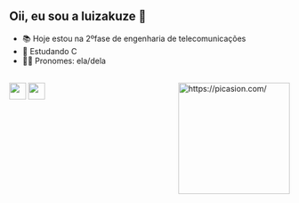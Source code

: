 ## Oii, eu sou a luizakuze 🦋
- 📚 Hoje estou na 2ºfase de engenharia de telecomunicações
- 🌱 Estudando C
- 👩🏻 Pronomes: ela/dela

<div style="display: inline_block"><br>
  <img align="center" height="30" width"40" src="https://cdn.jsdelivr.net/gh/devicons/devicon/icons/python/python-original.svg" />
  <img align="center" height="30" width"40" img src="https://cdn.jsdelivr.net/gh/devicons/devicon/icons/c/c-original.svg" />
  <a href="https://picasion.com/"><img align="right" src="https://i.picasion.com/pic92/96f2307422eeb09cb55dd2158c457525.gif" width="200" height="200" border="0" alt="https://picasion.com/" /></a><br />
